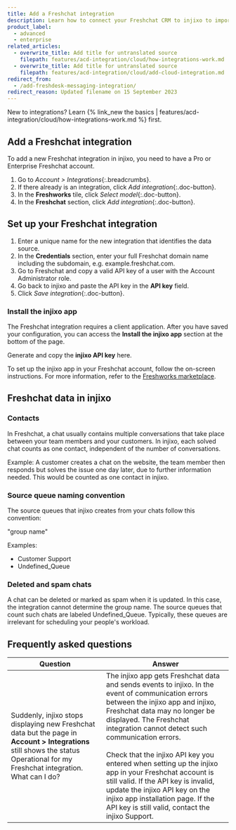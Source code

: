 ```yaml
---
title: Add a Freshchat integration
description: Learn how to connect your Freshchat CRM to injixo to import data.
product_label:
  - advanced
  - enterprise
related_articles:
  - overwrite_title: Add title for untranslated source
    filepath: features/acd-integration/cloud/how-integrations-work.md
  - overwrite_title: Add title for untranslated source
    filepath: features/acd-integration/cloud/add-cloud-integration.md
redirect_from:
  - /add-freshdesk-messaging-integration/
redirect_reason: Updated filename on 15 September 2023
---
```


New to integrations? Learn {% link_new the basics | features/acd-integration/cloud/how-integrations-work.md %} first.

## Add a Freshchat integration

To add a new Freshchat integration in injixo, you need to have a Pro or Enterprise Freshchat account.

1. Go to _Account > Integrations_{:.breadcrumbs}.
2. If there already is an integration, click _Add integration_{:.doc-button}.
3. In the **Freshworks** tile, click _Select model_{:.doc-button}.
4. In the **Freshchat** section, click _Add integration_{:.doc-button}.

## Set up your Freshchat integration

1. Enter a unique name for the new integration that identifies the data source.
2. In the **Credentials** section, enter your full Freshchat domain name including the subdomain, e.g. example.freshchat.com.
3. Go to Freshchat and copy a valid API key of a user with the Account Administrator role.
4. Go back to injixo and paste the API key in the **API key** field.
5. Click _Save integration_{:.doc-button}.

### Install the injixo app

The Freshchat integration requires a client application. After you have saved your configuration, you can access the **Install the injixo app** section at the bottom of the page.

Generate and copy the **injixo API key** here.

To set up the injixo app in your Freshchat account, follow the on-screen instructions. For more information, refer to the [Freshworks marketplace](https://www.freshworks.com/apps/injixo_connect).

## Freshchat data in injixo

### Contacts

In Freshchat, a chat usually contains multiple conversations that take place between your team members and your customers. In injixo, each solved chat counts as one contact, independent of the number of conversations.

Example: A customer creates a chat on the website, the team member then responds but solves the issue one day later, due to further information needed. This would be counted as one contact in injixo.

### Source queue naming convention

The source queues that injixo creates from your chats follow this convention:

"group name"

Examples:

- Customer Support
- Undefined_Queue

### Deleted and spam chats

A chat can be deleted or marked as spam when it is updated. In this case, the integration cannot determine the group name. The source queues that count such chats are labeled Undefined_Queue. Typically, these queues are irrelevant for scheduling your people's workload.

## Frequently asked questions

| Question                                                                                                                                                                       | Answer                                                                                                                                                                                                                                                                                                                                                                                                                                                                                                                   |
| ------------------------------------------------------------------------------------------------------------------------------------------------------------------------------ | ------------------------------------------------------------------------------------------------------------------------------------------------------------------------------------------------------------------------------------------------------------------------------------------------------------------------------------------------------------------------------------------------------------------------------------------------------------------------------------------------------------------------ |
| Suddenly, injixo stops displaying new Freshchat data but the page in **Account > Integrations** still shows the status Operational for my Freshchat integration. What can I do? | The injixo app gets Freshchat data and sends events to injixo. In the event of communication errors between the injixo app and injixo, Freshchat data may no longer be displayed. The Freshchat integration cannot detect such communication errors.<br><br>Check that the injixo API key you entered when setting up the injixo app in your Freshchat account is still valid. If the API key is invalid, update the injixo API key on the injixo app installation page. If the API key is still valid, contact the injixo Support. |
